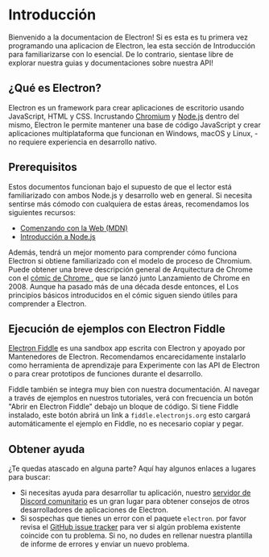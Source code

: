 # Introducción

Bienvenido a la documentacion de Electron! Si es esta es tu primera vez programando una aplicacion de Electron, lea esta sección de Introducción para familiarizarse con lo esencial. De lo contrario, sientase libre de explorar nuestra guias y documentaciones sobre nuestra API!

## ¿Qué es Electron?

Electron es un framework para crear aplicaciones de escritorio usando JavaScript, HTML y CSS. Incrustando [Chromium][chromium] y [Node.js][node] dentro del mismo, Electron le permite mantener una base de código JavaScript y crear aplicaciones multiplataforma que funcionan en Windows, macOS y Linux, - no requiere experiencia en desarrollo nativo.

## Prerequisitos

Estos documentos funcionan bajo el supuesto de que el lector está familiarizado con ambos Node.js y desarrollo web en general. Si necesita sentirse más cómodo con cualquiera de estas áreas, recomendamos los siguientes recursos:

* [Comenzando con la Web (MDN)][mdn-guide]
* [Introducción a Node.js][node-guide]

Además, tendrá un mejor momento para comprender cómo funciona Electron si obtiene familiarizado con el modelo de proceso de Chromium. Puede obtener una breve descripción general de Arquitectura de Chrome con el [ cómic de Chrome ][comic], que se lanzó junto Lanzamiento de Chrome en 2008. Aunque ha pasado más de una década desde entonces, el Los principios básicos introducidos en el cómic siguen siendo útiles para comprender a Electron.

## Ejecución de ejemplos con Electron Fiddle

[Electron Fiddle][fiddle] es una sandbox app escrita con Electron y apoyado por Mantenedores de Electron. Recomendamos encarecidamente instalarlo como herramienta de aprendizaje para Experimente con las API de Electron o para crear prototipos de funciones durante el desarrollo.

Fiddle también se integra muy bien con nuestra documentación. Al navegar a través de ejemplos en nuestros tutoriales, verá con frecuencia un botón "Abrir en Electron Fiddle" debajo un bloque de código. Si tiene Fiddle instalado, este botón abrirá un link a `fiddle.electronjs.org` esto cargará automáticamente el ejemplo en Fiddle, no es necesario copiar y pegar.

## Obtener ayuda

¿Te quedas atascado en alguna parte? Aquí hay algunos enlaces a lugares para buscar:

* Si necesitas ayuda para desarrollar tu aplicación, nuestro [servidor de Discord comunitario][discord] es un gran lugar para obtener consejos de otros desarrolladores de aplicaciones de Electron.
* Si sospechas que tienes un error con el paquete `electron`. por favor revisa el [GitHub issue tracker][issue-tracker] para ver si algún problema existente coincide con tu problema. Si no, no dudes en rellenar nuestra plantilla de informe de errores y enviar un nuevo problema.

[chromium]: https://www.chromium.org/
[node]: https://nodejs.org/
[mdn-guide]: https://developer.mozilla.org/en-US/docs/Learn/Getting_started_with_the_web
[node-guide]: https://nodejs.dev/learn
[comic]: https://www.google.com/googlebooks/chrome/
[fiddle]: https://electronjs.org/fiddle
[issue-tracker]: https://github.com/electron/electron/issues
[discord]: https://discord.gg/electron
